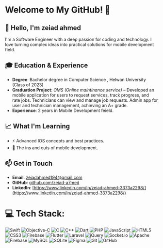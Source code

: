 # Welcome to My GitHub! 🚀

## 👋 Hello, I'm zeiad ahmed
I'm a Software Engineer with a deep passion for coding and technology. I love turning complex ideas into practical solutions for mobile development field.

## 🎓 Education & Experience
- **Degree**: Bachelor degree in Computer Science , Helwan University (Class of 2023)
- **Graduation Project**: *OMS (Online maintinance service)* – Developed an mobile application for users to request services, track progress, and rate jobs. Technicians can view
and manage job requests. Admin app for user and technician management, achieving an A+ grade.
- **Experience**: 2 years in Mobile Development feield.

## 📈 What I'm Learning
- ⚡ Advanced IOS concepts and best practices.
- 🔭 The ins and outs of mobile development.

## 📫 Get in Touch
- **Email**: [zeiadahmed194@gmail.com](mailto:elbedwehyy@gmail.com)
- **GitHub**: [github.com/zeiad-a7med](https://github.com/zeiad-a7med)
- **LinkedIn**: [https://www.linkedin.com/in/zeiad-ahmed-3373a2298/](https://www.linkedin.com/in/zeiad-ahmed-3373a2298/)


# 💻 Tech Stack:
![Swift](https://img.shields.io/badge/swift-F54A2A?style=for-the-badge&logo=swift&logoColor=white) ![Objective-C](https://img.shields.io/badge/OBJECTIVE--C-%233A95E3.svg?style=for-the-badge&logo=apple&logoColor=white) ![C](https://img.shields.io/badge/c-%2300599C.svg?style=for-the-badge&logo=c&logoColor=white) ![C++](https://img.shields.io/badge/c++-%2300599C.svg?style=for-the-badge&logo=c%2B%2B&logoColor=white) ![Dart](https://img.shields.io/badge/dart-%230175C2.svg?style=for-the-badge&logo=dart&logoColor=white) ![PHP](https://img.shields.io/badge/php-%23777BB4.svg?style=for-the-badge&logo=php&logoColor=white) ![JavaScript](https://img.shields.io/badge/javascript-%23323330.svg?style=for-the-badge&logo=javascript&logoColor=%23F7DF1E) ![HTML5](https://img.shields.io/badge/html5-%23E34F26.svg?style=for-the-badge&logo=html5&logoColor=white) ![CSS3](https://img.shields.io/badge/css3-%231572B6.svg?style=for-the-badge&logo=css3&logoColor=white) ![Firebase](https://img.shields.io/badge/firebase-%23039BE5.svg?style=for-the-badge&logo=firebase) ![Flutter](https://img.shields.io/badge/Flutter-%2302569B.svg?style=for-the-badge&logo=Flutter&logoColor=white) ![Laravel](https://img.shields.io/badge/laravel-%23FF2D20.svg?style=for-the-badge&logo=laravel&logoColor=white) ![jQuery](https://img.shields.io/badge/jquery-%230769AD.svg?style=for-the-badge&logo=jquery&logoColor=white) ![Socket.io](https://img.shields.io/badge/Socket.io-black?style=for-the-badge&logo=socket.io&badgeColor=010101) ![Apache](https://img.shields.io/badge/apache-%23D42029.svg?style=for-the-badge&logo=apache&logoColor=white) ![Firebase](https://img.shields.io/badge/firebase-a08021?style=for-the-badge&logo=firebase&logoColor=ffcd34) ![MySQL](https://img.shields.io/badge/mysql-4479A1.svg?style=for-the-badge&logo=mysql&logoColor=white) ![SQLite](https://img.shields.io/badge/sqlite-%2307405e.svg?style=for-the-badge&logo=sqlite&logoColor=white) ![Figma](https://img.shields.io/badge/figma-%23F24E1E.svg?style=for-the-badge&logo=figma&logoColor=white) ![Git](https://img.shields.io/badge/git-%23F05033.svg?style=for-the-badge&logo=git&logoColor=white) ![GitHub](https://img.shields.io/badge/github-%23121011.svg?style=for-the-badge&logo=github&logoColor=white)

<!--# 📊 GitHub Stats:
![](https://github-readme-stats.vercel.app/api?username=zeiad-a7med&theme=dark&hide_border=false&include_all_commits=false&count_private=false)<br/>
![](https://github-readme-streak-stats.herokuapp.com/?user=zeiad-a7med&theme=dark&hide_border=false)<br/>
![](https://github-readme-stats.vercel.app/api/top-langs/?username=zeiad-a7med&theme=dark&hide_border=false&include_all_commits=false&count_private=false&layout=compact)

---
[![](https://visitcount.itsvg.in/api?id=zeiad-a7med&icon=0&color=0)](https://visitcount.itsvg.in)
-->
<!-- Proudly created with GPRM ( https://gprm.itsvg.in ) -->
